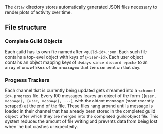 The `data/` directory stores automatically generated JSON files necessary to render plots of activity over time.

## File structure

### Complete Guild Objects

Each guild has its own file named after `<guild-id>.json`. Each such file contains a top-level object with keys of `@<user-id>`. Each user object contains an object mapping keys of `d<days since discord epoch>` to an array of snowflakes of the messages that the user sent on that day.

### Progress Trackers

Each channel that is currently being updated gets streamed into a `<channel-id>.progress` file. Every 100 messages leaves an object of the form `[[user, message], [user, message], ...]`, with the oldest message (most recently scraped) at the end of the file. These files hang around until a message is loaded in their channel that has already been stored in the completed guild object, after which they are merged into the completed guild object file. This system reduces the amount of file writing and prevents data from being lost when the bot crashes unexpectedly.
